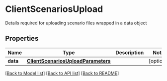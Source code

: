 # ClientScenariosUpload

Details required for uploading scenario files wrapped in a data object

## Properties
Name | Type | Description | Notes
------------ | ------------- | ------------- | -------------
**data** | [**ClientScenariosUploadParameters**](ClientScenariosUploadParameters.md) |  | [optional] 

[[Back to Model list]](../README.md#documentation-for-models) [[Back to API list]](../README.md#documentation-for-api-endpoints) [[Back to README]](../README.md)


